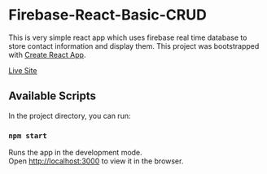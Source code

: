 # Firebase-React-Basic-CRUD
This is very simple react app which uses firebase real time database to store contact information and display them.
This project was bootstrapped with [Create React App](https://github.com/facebook/create-react-app).

[Live Site]('https://react-firebase-crud.netlify.app')
## Available Scripts

In the project directory, you can run:

### `npm start`

Runs the app in the development mode.<br />
Open [http://localhost:3000](http://localhost:3000) to view it in the browser.

